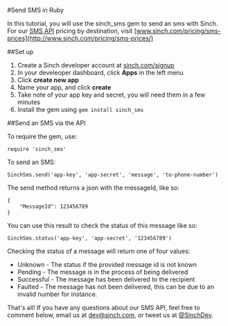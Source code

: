 #Send SMS in Ruby

In this tutorial, you will use the sinch_sms gem to send an sms with Sinch. For our [SMS API](https://www.sinch.com/sms-api/) pricing by destination, visit [www.sinch.com/pricing/sms-prices](http://www.sinch.com/pricing/sms-prices/)

##Set up

1. Create a Sinch developer account at [sinch.com/signup](http://www.sinch.com/dashboard/#/signup)
2. In your develeoper dashboard, click **Apps** in the left menu
3. Click **create new app**
4. Name your app, and click **create**
5. Take note of your app key and secret, you will need them in a few minutes
6. Install the gem using `gem install sinch_sms`

##Send an SMS via the API

To require the gem, use:

    require 'sinch_sms'
    
To send an SMS:

    SinchSms.send('app-key', 'app-secret', 'message', 'to-phone-number')
    
The send method returns a json with the messageId, like so:

    {
        "MessageId": 123456789
    }
    
You can use this result to check the status of this message like so:

    SinchSms.status('app-key', 'app-secret', '123456789')
    
Checking the status of a message will return one of four values:

- Unknown - The status if the provided message id is not known
- Pending - The message is in the process of being delivered
- Successful - The message has been delivered to the recipient
- Faulted - The message has not been delivered, this can be due to an invalid number for instance.
	
That's all! If you have any questions about our SMS API, feel free to comment below, email us at [dev@sinch.com](mailto:dev@sinch.com), or tweet us at [@SinchDev](http://www.twitter.com/sinchdev).

